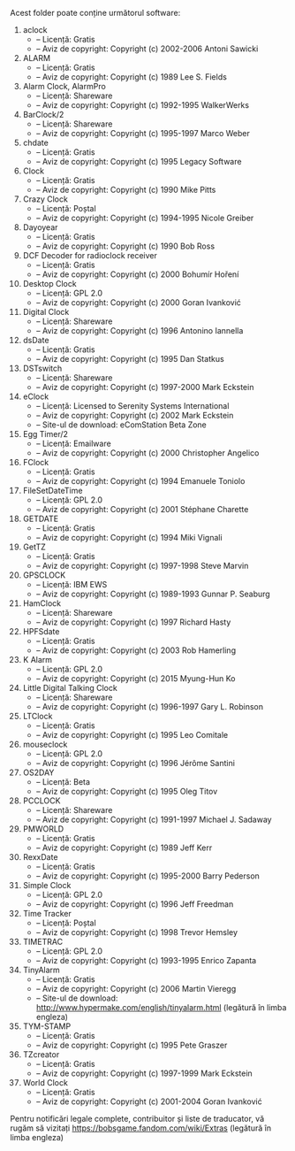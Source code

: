 Acest folder poate conține următorul software:

1. aclock
   - – Licență: Gratis
   - – Aviz de copyright: Copyright (c) 2002-2006 Antoni Sawicki
2. ALARM
   - – Licență: Gratis
   - – Aviz de copyright: Copyright (c) 1989 Lee S. Fields
3. Alarm Clock, AlarmPro
   - – Licență: Shareware
   - – Aviz de copyright: Copyright (c) 1992-1995 WalkerWerks
4. BarClock/2
   - – Licență: Shareware
   - – Aviz de copyright: Copyright (c) 1995-1997 Marco Weber
5. chdate
   - – Licență: Gratis
   - – Aviz de copyright: Copyright (c) 1995 Legacy Software
6. Clock
   - – Licență: Gratis
   - – Aviz de copyright: Copyright (c) 1990 Mike Pitts
7. Crazy Clock
   - – Licență: Poștal
   - – Aviz de copyright: Copyright (c) 1994-1995 Nicole Greiber
8. Dayoyear
   - – Licență: Gratis
   - – Aviz de copyright: Copyright (c) 1990 Bob Ross
9. DCF Decoder for radioclock receiver
   - – Licență: Gratis
   - – Aviz de copyright: Copyright (c) 2000 Bohumír Hoření
10. Desktop Clock
    - – Licență: GPL 2.0
    - – Aviz de copyright: Copyright (c) 2000 Goran Ivanković
11. Digital Clock
    - – Licență: Shareware
    - – Aviz de copyright: Copyright (c) 1996 Antonino Iannella
12. dsDate
    - – Licență: Gratis
    - – Aviz de copyright: Copyright (c) 1995 Dan Statkus
13. DSTswitch
    - – Licență: Shareware
    - – Aviz de copyright: Copyright (c) 1997-2000 Mark Eckstein
14. eClock
    - – Licență: Licensed to Serenity Systems International
    - – Aviz de copyright: Copyright (c) 2002 Mark Eckstein
    - – Site-ul de download: eComStation Beta Zone
15. Egg Timer/2
    - – Licență: Emailware
    - – Aviz de copyright: Copyright (c) 2000 Christopher Angelico
16. FClock
    - – Licență: Gratis
    - – Aviz de copyright: Copyright (c) 1994 Emanuele Toniolo
17. FileSetDateTime
    - – Licență: GPL 2.0
    - – Aviz de copyright: Copyright (c) 2001 Stéphane Charette
18. GETDATE
    - – Licență: Gratis
    - – Aviz de copyright: Copyright (c) 1994 Miki Vignali
19. GetTZ
    - – Licență: Gratis
    - – Aviz de copyright: Copyright (c) 1997-1998 Steve Marvin
20. GPSCLOCK
    - – Licență: IBM EWS
    - – Aviz de copyright: Copyright (c) 1989-1993 Gunnar P. Seaburg
21. HamClock
    - – Licență: Shareware
    - – Aviz de copyright: Copyright (c) 1997 Richard Hasty
22. HPFSdate
    - – Licență: Gratis
    - – Aviz de copyright: Copyright (c) 2003 Rob Hamerling
23. K Alarm
    - – Licență: GPL 2.0
    - – Aviz de copyright: Copyright (c) 2015 Myung-Hun Ko
24. Little Digital Talking Clock
    - – Licență: Shareware
    - – Aviz de copyright: Copyright (c) 1996-1997 Gary L. Robinson
25. LTClock
    - – Licență: Gratis
    - – Aviz de copyright: Copyright (c) 1995 Leo Comitale
26. mouseclock
    - – Licență: GPL 2.0
    - – Aviz de copyright: Copyright (c) 1996 Jérôme Santini
27. OS2DAY
    - – Licență: Beta
    - – Aviz de copyright: Copyright (c) 1995 Oleg Titov
28. PCCLOCK
    - – Licență: Shareware
    - – Aviz de copyright: Copyright (c) 1991-1997 Michael J. Sadaway
29. PMWORLD
    - – Licență: Gratis
    - – Aviz de copyright: Copyright (c) 1989 Jeff Kerr
30. RexxDate
    - – Licență: Gratis
    - – Aviz de copyright: Copyright (c) 1995-2000 Barry Pederson
31. Simple Clock
    - – Licență: GPL 2.0
    - – Aviz de copyright: Copyright (c) 1996 Jeff Freedman
32. Time Tracker
    - – Licență: Poștal
    - – Aviz de copyright: Copyright (c) 1998 Trevor Hemsley
33. TIMETRAC
    - – Licență: GPL 2.0
    - – Aviz de copyright: Copyright (c) 1993-1995 Enrico Zapanta
34. TinyAlarm
    - – Licență: Gratis
    - – Aviz de copyright: Copyright (c) 2006 Martin Vieregg
    - – Site-ul de download: http://www.hypermake.com/english/tinyalarm.html (legătură în limba engleza)
35. TYM-STAMP
    - – Licență: Gratis
    - – Aviz de copyright: Copyright (c) 1995 Pete Graszer
36. TZcreator
    - – Licență: Gratis
    - – Aviz de copyright: Copyright (c) 1997-1999 Mark Eckstein
37. World Clock
    - – Licență: Gratis
    - – Aviz de copyright: Copyright (c) 2001-2004 Goran Ivanković

Pentru notificări legale complete, contribuitor și liste de traducator, vă rugăm să vizitați https://bobsgame.fandom.com/wiki/Extras (legătură în limba engleza)
